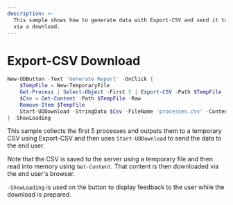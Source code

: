 ```yaml
---
description: >-
  This sample shows how to generate data with Export-CSV and send it to the user
  via a download.
---
```


# Export-CSV Download

```powershell
New-UDButton -Text 'Generate Report' -OnClick {
    $TempFile = New-TemporaryFile
    Get-Process | Select-Object -First 5 | Export-CSV -Path $TempFile
    $Csv = Get-Content -Path $TempFile -Raw 
    Remove-Item $TempFile
    Start-UDDownload -StringData $Csv -FileName 'processes.csv' -ContentType 'text/csv'
} -ShowLoading
```

This sample collects the first 5 processes and outputs them to a temporary CSV using Export-CSV and then uses `Start-UDDownload` to send the data to the end user.&#x20;

Note that the CSV is saved to the server using a temporary file and then read into memory using `Get-Content`. That content is then downloaded via the end user's browser.&#x20;

`-ShowLoading` is used on the button to display feedback to the user while the download is prepared.&#x20;
